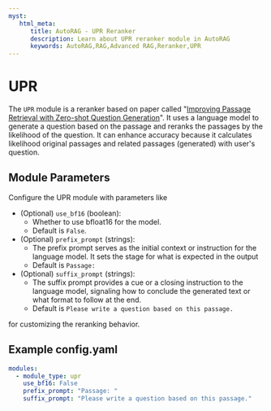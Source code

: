 ```yaml
---
myst:
   html_meta:
      title: AutoRAG - UPR Reranker
      description: Learn about UPR reranker module in AutoRAG 
      keywords: AutoRAG,RAG,Advanced RAG,Reranker,UPR
---
```

# UPR

The `UPR` module is a reranker based on paper called "[Improving Passage Retrieval with Zero-shot Question Generation](https://arxiv.org/abs/2204.07496)". It uses a language model to generate a question based on the passage and reranks the passages by the likelihood of the question. It can enhance accuracy because it calculates likelihood original passages and related passages (generated) with user's question. 

## **Module Parameters**

Configure the UPR module with parameters like
- (Optional) `use_bf16` (boolean):
  - Whether to use bfloat16 for the model. 
  - Default is `False`.
- (Optional) `prefix_prompt` (strings):
  - The prefix prompt serves as the initial context or instruction for the language model.
        It sets the stage for what is expected in the output 
  - Default is `Passage: `
- (Optional) `suffix_prompt` (strings):
  - The suffix prompt provides a cue or a closing instruction to the language model,
              signaling how to conclude the generated text or what format to follow at the end.
  - Default is `Please write a question based on this passage.`

for customizing the reranking behavior.

## **Example config.yaml**
```yaml
modules:
  - module_type: upr
    use_bf16: False
    prefix_prompt: "Passage: "
    suffix_prompt: "Please write a question based on this passage."
```
